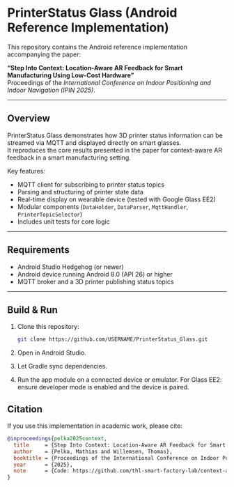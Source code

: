 # PrinterStatus Glass (Android Reference Implementation)

This repository contains the Android reference implementation accompanying the paper:

**“Step Into Context: Location-Aware AR Feedback for Smart Manufacturing Using Low-Cost Hardware”**  
Proceedings of the *International Conference on Indoor Positioning and Indoor Navigation (IPIN 2025)*.

---

## Overview
PrinterStatus Glass demonstrates how 3D printer status information can be streamed via MQTT and displayed directly on smart glasses.  
It reproduces the core results presented in the paper for context-aware AR feedback in a smart manufacturing setting.

Key features:
- MQTT client for subscribing to printer status topics  
- Parsing and structuring of printer state data  
- Real-time display on wearable device (tested with Google Glass EE2)  
- Modular components (`DataHolder`, `DataParser`, `MqttHandler`, `PrinterTopicSelector`)  
- Includes unit tests for core logic

---

## Requirements
- Android Studio Hedgehog (or newer)  
- Android device running Android 8.0 (API 26) or higher  
- MQTT broker and a 3D printer publishing status topics  

---

## Build & Run
1. Clone this repository:
   ```bash
   git clone https://github.com/USERNAME/PrinterStatus_Glass.git
   
2. Open in Android Studio.

3. Let Gradle sync dependencies.

4. Run the app module on a connected device or emulator.
   For Glass EE2: ensure developer mode is enabled and the device is paired.


## Citation
If you use this implementation in academic work, please cite:

```bibtex
@inproceedings{pelka2025context,
  title     = {Step Into Context: Location-Aware AR Feedback for Smart Manufacturing Using Low-Cost Hardware},
  author    = {Pelka, Mathias and Willemsen, Thomas},
  booktitle = {Proceedings of the International Conference on Indoor Positioning and Indoor Navigation (IPIN)},
  year      = {2025},
  note      = {Code: https://github.com/thl-smart-factory-lab/context-ar-feedback, Release v1.0.0}
}

